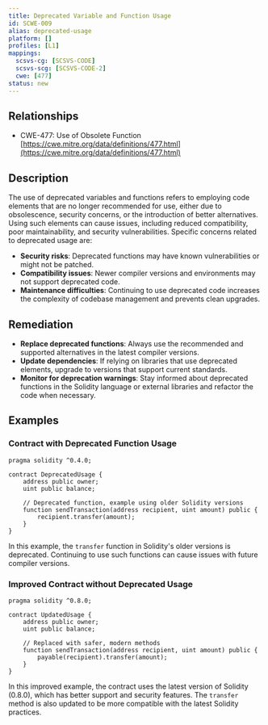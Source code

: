 ```yaml
---
title: Deprecated Variable and Function Usage
id: SCWE-009
alias: deprecated-usage
platform: []
profiles: [L1]
mappings:
  scsvs-cg: [SCSVS-CODE]
  scsvs-scg: [SCSVS-CODE-2]
  cwe: [477]
status: new
---
```


## Relationships
- CWE-477: Use of Obsolete Function
  [https://cwe.mitre.org/data/definitions/477.html](https://cwe.mitre.org/data/definitions/477.html)

## Description
The use of deprecated variables and functions refers to employing code elements that are no longer recommended for use, either due to obsolescence, security concerns, or the introduction of better alternatives. Using such elements can cause issues, including reduced compatibility, poor maintainability, and security vulnerabilities. Specific concerns related to deprecated usage are:

- **Security risks**: Deprecated functions may have known vulnerabilities or might not be patched.
- **Compatibility issues**: Newer compiler versions and environments may not support deprecated code.
- **Maintenance difficulties**: Continuing to use deprecated code increases the complexity of codebase management and prevents clean upgrades.

## Remediation
- **Replace deprecated functions**: Always use the recommended and supported alternatives in the latest compiler versions.
- **Update dependencies**: If relying on libraries that use deprecated elements, upgrade to versions that support current standards.
- **Monitor for deprecation warnings**: Stay informed about deprecated functions in the Solidity language or external libraries and refactor the code when necessary.

## Examples

### Contract with Deprecated Function Usage

```solidity
pragma solidity ^0.4.0;

contract DeprecatedUsage {
    address public owner;
    uint public balance;

    // Deprecated function, example using older Solidity versions
    function sendTransaction(address recipient, uint amount) public {
        recipient.transfer(amount);
    }
}
```

In this example, the `transfer` function in Solidity's older versions is deprecated. Continuing to use such functions can cause issues with future compiler versions.

### Improved Contract without Deprecated Usage

```solidity
pragma solidity ^0.8.0;

contract UpdatedUsage {
    address public owner;
    uint public balance;

    // Replaced with safer, modern methods
    function sendTransaction(address recipient, uint amount) public {
        payable(recipient).transfer(amount);
    }
}
```
In this improved example, the contract uses the latest version of Solidity (0.8.0), which has better support and security features. The `transfer` method is also updated to be more compatible with the latest Solidity practices.